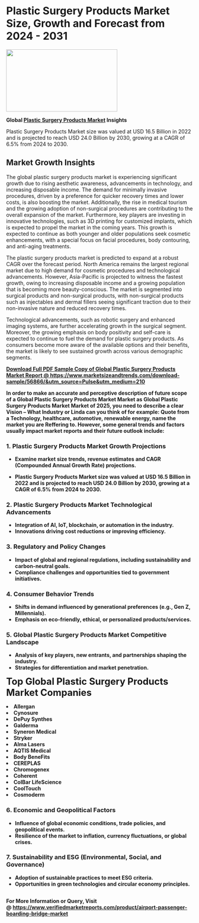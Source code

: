 <H1>Plastic Surgery Products Market Size, Growth and Forecast from 2024 - 2031</H1><img class="aligncenter size-medium wp-image-584254" src="https://thirdeyenews.in/wp-content/uploads/2024/09/Global-Market-Research-300x168.jpeg" alt="" width="300" height="168" /><p><strong>Global&nbsp;<a href="https://www.marketsizeandtrends.com/download-sample/56866/&amp;utm_source=Pulse&amp;utm_medium=210">Plastic Surgery Products Market</a> Insights</strong></p><p>Plastic Surgery Products Market size was valued at USD 16.5 Billion in 2022 and is projected to reach USD 24.0 Billion by 2030, growing at a CAGR of 6.5% from 2024 to 2030.</p><p><h2>Market Growth Insights</h2> <p>The global plastic surgery products market is experiencing significant growth due to rising aesthetic awareness, advancements in technology, and increasing disposable income. The demand for minimally invasive procedures, driven by a preference for quicker recovery times and lower costs, is also boosting the market. Additionally, the rise in medical tourism and the growing adoption of non-surgical procedures are contributing to the overall expansion of the market. Furthermore, key players are investing in innovative technologies, such as 3D printing for customized implants, which is expected to propel the market in the coming years. This growth is expected to continue as both younger and older populations seek cosmetic enhancements, with a special focus on facial procedures, body contouring, and anti-aging treatments.</p> <p><strong><a href="download_sample_link"></a></strong></p> <p>The plastic surgery products market is predicted to expand at a robust CAGR over the forecast period. North America remains the largest regional market due to high demand for cosmetic procedures and technological advancements. However, Asia-Pacific is projected to witness the fastest growth, owing to increasing disposable income and a growing population that is becoming more beauty-conscious. The market is segmented into surgical products and non-surgical products, with non-surgical products such as injectables and dermal fillers seeing significant traction due to their non-invasive nature and reduced recovery times.</p> <p>Technological advancements, such as robotic surgery and enhanced imaging systems, are further accelerating growth in the surgical segment. Moreover, the growing emphasis on body positivity and self-care is expected to continue to fuel the demand for plastic surgery products. As consumers become more aware of the available options and their benefits, the market is likely to see sustained growth across various demographic segments.</p> <p><strong><a href="get_more_link"></p><p><span class=""><strong>Download Full PDF Sample Copy of Global Plastic Surgery Products Market Report</strong> @ <a href="https://www.marketsizeandtrends.com/download-sample/56866/&amp;utm_source=Pulse&amp;utm_medium=210" target="_blank">https://www.marketsizeandtrends.com/download-sample/56866/&amp;utm_source=Pulse&amp;utm_medium=210</a></span></p><p>In order to make an accurate and perceptive description of future scope of a Global&nbsp;Plastic Surgery Products Market Market as Global&nbsp;Plastic Surgery Products Market Market of 2025, you need to describe a clear Vision &ndash; What Industry or Linda can you think of for example: Quote from a Technology, healthcare, automotive, renewable energy, name the market you are Reffering to. However, some general trends and factors usually impact market reports and their future outlook include:</p><h3>1.&nbsp;<strong>Plastic Surgery Products Market Growth Projections</strong></h3><ul><li>Examine market size trends, revenue estimates and CAGR (Compounded Annual Growth Rate) projections.</li><li><p>Plastic Surgery Products Market size was valued at USD 16.5 Billion in 2022 and is projected to reach USD 24.0 Billion by 2030, growing at a CAGR of 6.5% from 2024 to 2030.</p></li></ul><h3>2.&nbsp;<strong>Plastic Surgery Products Market Technological Advancements</strong></h3><ul><li>Integration of AI, IoT, blockchain, or automation in the industry.</li><li>Innovations driving cost reductions or improving efficiency.</li></ul><h3>3.&nbsp;<strong>Regulatory and Policy Changes</strong></h3><ul><li>Impact of global and regional regulations, including sustainability and carbon-neutral goals.</li><li>Compliance challenges and opportunities tied to government initiatives.</li></ul><h3>4.&nbsp;<strong>Consumer Behavior Trends</strong></h3><ul><li>Shifts in demand influenced by generational preferences (e.g., Gen Z, Millennials).</li><li>Emphasis on eco-friendly, ethical, or personalized products/services.</li></ul><h3>5.&nbsp;<strong>Global Plastic Surgery Products Market Competitive Landscape</strong></h3><ul><li>Analysis of key players, new entrants, and partnerships shaping the industry.</li><li>Strategies for differentiation and market penetration.</li></ul><p data-pm-slice="1 1 []"><span style="color: inherit; font-family: inherit; font-size: 25px;">Top Global Plastic Surgery Products Market Companies</span></p><div class="" data-test-id=""><p><li>Allergan</li><li> Cynosure</li><li> DePuy Synthes</li><li> Galderma</li><li> Syneron Medical</li><li> Stryker</li><li> Alma Lasers</li><li> AQTIS Medical</li><li> Body BeneFits</li><li> CEREPLAS</li><li> Chromogenex</li><li> Coherent</li><li> ColBar LifeScience</li><li> CoolTouch</li><li> Cosmoderm</li></p></div><h3>6.&nbsp;<strong>Economic and Geopolitical Factors</strong></h3><ul><li>Influence of global economic conditions, trade policies, and geopolitical events.</li><li>Resilience of the market to inflation, currency fluctuations, or global crises.</li></ul><h3>7.&nbsp;<strong>Sustainability and ESG (Environmental, Social, and Governance)</strong></h3><ul><li>Adoption of sustainable practices to meet ESG criteria.</li><li>Opportunities in green technologies and circular economy principles.</li></ul><h2><strong style="font-size: 14px;">For More Information or Query, Visit @&nbsp;</strong><a style="background-color: #ffffff; font-size: 14px;" href="https://www.marketsizeandtrends.com/report/plastic-surgery-products-market/" target="_blank">https://www.verifiedmarketreports.com/product/airport-passenger-boarding-bridge-market</a></h2>

